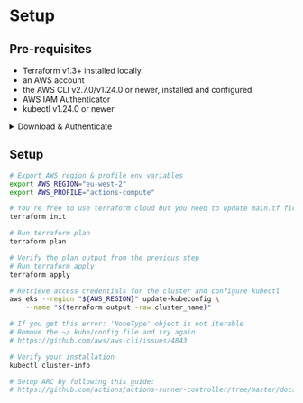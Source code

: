 # Setup

## Pre-requisites

- Terraform v1.3+ installed locally.
- an AWS account
- the AWS CLI v2.7.0/v1.24.0 or newer, installed and configured
- AWS IAM Authenticator
- kubectl v1.24.0 or newer

<details>
    <summary>Download & Authenticate</summary>

```bash
brew install awscli aws-iam-authenticator terraform
```

```bash
# Configure & authenticate AWS CLI
# This will vary based on your AWS account and IAM setup
```

</details>

## Setup

```bash
# Export AWS region & profile env variables
export AWS_REGION="eu-west-2"
export AWS_PROFILE="actions-compute"
```

```bash
# You're free to use terraform cloud but you need to update main.tf first
terraform init
```

```bash
# Run terraform plan
terraform plan
```

```bash
# Verify the plan output from the previous step
# Run terraform apply
terraform apply
```

```bash
# Retrieve access credentials for the cluster and configure kubectl
aws eks --region "${AWS_REGION}" update-kubeconfig \
    --name "$(terraform output -raw cluster_name)"

# If you get this error: 'NoneType' object is not iterable
# Remove the ~/.kube/config file and try again
# https://github.com/aws/aws-cli/issues/4843
```

```bash
# Verify your installation
kubectl cluster-info
```

```bash
# Setup ARC by following this guide:
# https://github.com/actions/actions-runner-controller/tree/master/docs/preview/actions-runner-controller-2
```